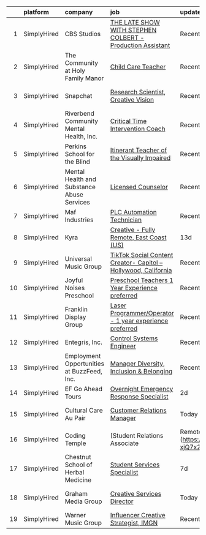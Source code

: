 

|    | platform    | company                                    | job                                                                                                                                                                             | update_time   | location               |
|---:|:------------|:-------------------------------------------|:--------------------------------------------------------------------------------------------------------------------------------------------------------------------------------|:--------------|:-----------------------|
|  1 | SimplyHired | CBS Studios                                | [THE LATE SHOW WITH STEPHEN COLBERT - Production Assistant](https://www.simplyhired.com/job/n8XsCvYIJJ9nluXJBTGJDUTiYPF1bahm8upwULzifyM9bhkJatPd-g?q=creative+programming)      | Recently      | New York, NY           |
|  2 | SimplyHired | The Community at Holy Family Manor         | [Child Care Teacher](https://www.simplyhired.com/job/AOKgnwsnUKzxzUfYVXB8mgrc3aVcac8tBsHuHQiPz2q84Jdsf_IX_Q?q=creative+programming)                                             | Recently      | Pittsburgh, PA         |
|  3 | SimplyHired | Snapchat                                   | [Research Scientist, Creative Vision](https://www.simplyhired.com/job/SbdBBzpLHsE1dd427kbs3S2o9mVmJyDeBrJzE7xW0_hTHteeEPOBJw?q=creative+programming)                            | Recently      | Los Angeles, CA        |
|  4 | SimplyHired | Riverbend Community Mental Health, Inc.    | [Critical Time Intervention Coach](https://www.simplyhired.com/job/IOwErGamPZ6qvEVZgJsQ9BlHi1kQbTHGAjgt3RdtsX3oxBNCU38ASA?q=creative+programming)                               | Recently      | Concord, NH            |
|  5 | SimplyHired | Perkins School for the Blind               | [Itinerant Teacher of the Visually Impaired](https://www.simplyhired.com/job/788ablg0AuYha4gFqYAs1lnf7RWsJoVot1dsa7XsiUmdR0U3KnNWBg?q=creative+programming)                     | Recently      | Watertown, MA          |
|  6 | SimplyHired | Mental Health and Substance Abuse Services | [Licensed Counselor](https://www.simplyhired.com/job/zbwx0u6JxCU1cui3cVn_pdmiuASpjcLS7DaKArEvnKfwsaMqp6EiIQ?q=creative+programming)                                             | Recently      | Buffalo Grove, IL      |
|  7 | SimplyHired | Maf Industries                             | [PLC Automation Technician](https://www.simplyhired.com/job/LOLpcy-E3ac4GthNms29tUOqseje7V99rUVRcjrLOCmAMnyFepMMtg?q=creative+programming)                                      | Recently      | Union Gap, WA          |
|  8 | SimplyHired | Kyra                                       | [Creative - Fully Remote, East Coast (US)](https://www.simplyhired.com/job/NOIQFa-T1S5vlsgom_lnL8LV0u7H4FaH0v3mDceH43Rz92nCem-iAQ?q=creative+programming)                       | 13d           | New York, NY           |
|  9 | SimplyHired | Universal Music Group                      | [TikTok Social Content Creator- Capitol – Hollywood, California](https://www.simplyhired.com/job/z8O7oQ0eZZ842Z9jnN7hbS07511Ao14m9djSeP17K0uu5K8tyvqbNA?q=creative+programming) | Recently      | Hollywood, CA          |
| 10 | SimplyHired | Joyful Noises Preschool                    | [Preschool Teachers 1 Year Experience preferred](https://www.simplyhired.com/job/OewPZIHo9fkke6F6wHqaAiUgZntqybYJW73C6t8Ec5yNqwD_1iN7hA?q=creative+programming)                 | Recently      | Topsfield, MA          |
| 11 | SimplyHired | Franklin Display Group                     | [Laser Programmer/Operator - 1 year experience preferred](https://www.simplyhired.com/job/gmUWU0_Lwm_KOtMZl3hGXFFjMyDmtipYJzK6RDKejRJcMBUawz0gQg?q=creative+programming)        | Recently      | Belvidere, IL          |
| 12 | SimplyHired | Entegris, Inc.                             | [Control Systems Engineer](https://www.simplyhired.com/job/w4U-Mq4LqnktggBllrf__oTKQylIWHxjrZbIboeQAeTvwvTuO9rv8g?q=creative+programming)                                       | Recently      | Burnet, TX             |
| 13 | SimplyHired | Employment Opportunities at BuzzFeed, Inc. | [Manager Diversity, Inclusion & Belonging](https://www.simplyhired.com/job/7TosZghfR39WrXJf97jSn6WU6_FmLwrjwKfhqK2zV4Ee7xvB4v8eew?q=creative+programming)                       | Recently      | Los Angeles, CA        |
| 14 | SimplyHired | EF Go Ahead Tours                          | [Overnight Emergency Response Specialist](https://www.simplyhired.com/job/u5yEGmVlVG7naDOrqOWt1jydcFlvXHkKF7MDDGd230GS-MtFDei7YA?q=creative+programming)                        | 2d            | Remote                 |
| 15 | SimplyHired | Cultural Care Au Pair                      | [Customer Relations Manager](https://www.simplyhired.com/job/yMAnENNQU-HGTr9DlL31Oi0YGM9OhLr6BhtUbjefvO4rLDQM7yslTg?q=creative+programming)                                     | Today         | Austin, TX +1 location |
| 16 | SimplyHired | Coding Temple                              | [Student Relations Associate | Remote](https://www.simplyhired.com/job/dvUd7fP5L2VF1Z44nbQLLCcS-xjQ7x27I5fhRWijBJhPKII9s6mfhg?q=creative+programming)                           | Recently      | Remote                 |
| 17 | SimplyHired | Chestnut School of Herbal Medicine         | [Student Services Specialist](https://www.simplyhired.com/job/YiVsNqmV-52Fk4-U-T5-MXdfJ7Ydt4EQyDnK02uiFRj9MZq2WVCqMg?q=creative+programming)                                    | 7d            | Remote                 |
| 18 | SimplyHired | Graham Media Group                         | [Creative Services Director](https://www.simplyhired.com/job/n1MPSO7yP1Arq9F0MG-qZLgGsuMtygjQrkPCMPJIVK8n5IkF0CEe-g?q=creative+programming)                                     | Today         | San Antonio, TX        |
| 19 | SimplyHired | Warner Music Group                         | [Influencer Creative Strategist, IMGN](https://www.simplyhired.com/job/dfEwDugX30Mw40Dl5ISKebg78y2UXslHkbU2cDT3-zAHRcW7jYMjbw?q=creative+programming)                           | Recently      | New York, NY           |